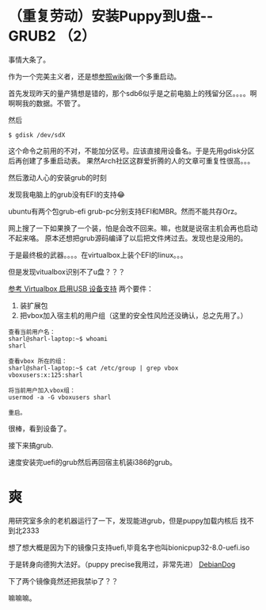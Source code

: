 # （重复劳动）安装Puppy到U盘--GRUB2 （2）

事情大条了。

作为一个完美主义者，还是想[参照wiki](https://wiki.archlinux.org/index.php/Multiboot_USB_drive)做一个多重启动。

首先发现昨天的量产猜想是错的，那个sdb6似乎是之前电脑上的残留分区。。。。啊啊啊我的数据。不管了。

然后

```
$ gdisk /dev/sdX
```

这个命令之前用的不对，不能加分区号。应该直接用设备名。于是先用gdisk分区后再创建了多重启动表。
果然Arch社区这群爱折腾的人的文章可重复性很高。。。

然后激动人心的安装grub的时刻

发现我电脑上的grub没有EFI的支持😂

ubuntu有两个包grub-efi grub-pc分别支持EFI和MBR。然而不能共存Orz。

网上搜了一下如果换了一个装，怕是会改不回来。嘛，也就是说宿主机会再也启动不起来咯。
原本还想把grub源码编译了以后把文件烤过去。发现也是没用的。

于是最终极的武器。。。。在virtualbox上装个EFI的linux。。。

但是发现vitualbox识别不了u盘？？？

[参考 Virtualbox 启用USB 设备支持](https://blog.csdn.net/u012719256/article/details/73603938)
两个要件：
1. 装扩展包
2. 把vbox加入宿主机的用户组（这里的安全性风险还没确认，总之先用了。）

```
查看当前用户名：
sharl@sharl-laptop:~$ whoami
sharl

查看vbox 所在的组：
sharl@sharl-laptop:~$ cat /etc/group | grep vbox
vboxusers:x:125:sharl

将当前用户加入vbox组：
usermod -a -G vboxusers sharl

重启。
```

很棒，看到设备了。

接下来搞grub.

速度安装完uefi的grub然后再回宿主机装i386的grub。

# 爽

用研究室多余的老机器运行了一下，发现能进grub，但是puppy加载内核后
找不到北2333

想了想大概是因为下的镜像只支持uefi,毕竟名字也叫bionicpup32-8.0-uefi.iso

于是转身向德狗大法好。（puppy precise我用过，非常先进）
[DebianDog](https://debiandog.github.io/doglinux/)

下了两个镜像竟然还把我禁ip了？？

嘛嘛嘛。
